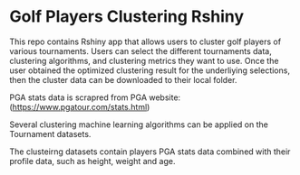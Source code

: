 # Golf Players Clustering Rshiny

This repo contains Rshiny app that allows users to cluster golf players of various tournaments. Users can select the different tournaments data, clustering algorithms, and clustering metrics they want to use. Once the user obtained the optimized clustering result for the underliying selections, then the cluster data can be downloaded to their local folder.

PGA stats data is scrapred from PGA website: (https://www.pgatour.com/stats.html)

Several clustering machine learning algorithms can be applied on the Tournament datasets.

The clusteirng datasets contain players PGA stats data combined with their profile data, such as height, weight and age. 
